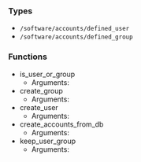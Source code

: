 
### Types

 - `/software/accounts/defined_user`
 - `/software/accounts/defined_group`

### Functions

 - is_user_or_group
    - Arguments:
 - create_group
    - Arguments:
 - create_user
    - Arguments:
 - create_accounts_from_db
    - Arguments:
 - keep_user_group
    - Arguments:
